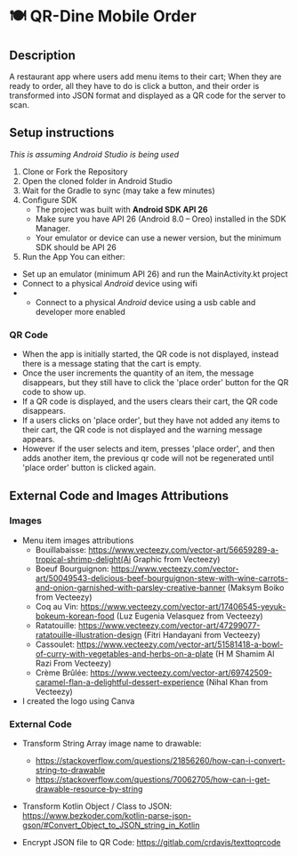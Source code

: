 # 🍽️ QR-Dine Mobile Order

## Description
A restaurant app where users add menu items to their cart; When they are ready to order, all they have to do is click a button, and their order is transformed into JSON format and displayed as a QR code for the server to scan.

## Setup instructions
_This is assuming Android Studio is being used_
1. Clone or Fork the Repository
2. Open the cloned folder in Android Studio
3. Wait for the Gradle to sync (may take a few minutes)
4. Configure SDK
   - The project was built with **Android SDK API 26**
   - Make sure you have API 26 (Android 8.0 – Oreo) installed in the SDK Manager.
   - Your emulator or device can use a newer version, but the minimum SDK should be API 26
5. Run the App
You can either:
  - Set up an emulator (minimum API 26) and run the MainActivity.kt project
  - Connect to a physical _Android_ device using wifi
  -  - Connect to a physical _Android_ device using a usb cable and developer more enabled

### QR Code
* When the app is initially started, the QR code is not displayed, instead there is a message stating that the cart is empty.
* Once the user increments the quantity of an item, the message disappears, but they still have to click the 'place order' button for the QR code to show up.
* If a QR code is displayed, and the users clears their cart, the QR code disappears.
* If a users clicks on 'place order', but they have not added any items to their cart, the QR code is not displayed and the warning message appears.
* However if the user selects and item, presses 'place order', and then adds another item, the previous qr code will not be regenerated until 'place order' button is clicked again.

## External Code and Images Attributions

### Images
* Menu item images attributions
  * Bouillabaisse: https://www.vecteezy.com/vector-art/56659289-a-tropical-shrimp-delight(Ai Graphic from Vecteezy)
  * Boeuf Bourguignon: https://www.vecteezy.com/vector-art/50049543-delicious-beef-bourguignon-stew-with-wine-carrots-and-onion-garnished-with-parsley-creative-banner (Maksym Boiko from Vecteezy)
  * Coq au Vin: https://www.vecteezy.com/vector-art/17406545-yeyuk-bokeum-korean-food (Luz Eugenia Velasquez from Vecteezy)
  * Ratatouille: https://www.vecteezy.com/vector-art/47299077-ratatouille-illustration-design (Fitri Handayani from Vecteezy)
  * Cassoulet: https://www.vecteezy.com/vector-art/51581418-a-bowl-of-curry-with-vegetables-and-herbs-on-a-plate (H M Shamim Al Razi From Vecteezy)
  * Crème Brûlée: https://www.vecteezy.com/vector-art/69742509-caramel-flan-a-delightful-dessert-experience (Nihal Khan from Vecteezy)
* I created the logo using Canva


### External Code
* Transform String Array image name to drawable:
  * https://stackoverflow.com/questions/21856260/how-can-i-convert-string-to-drawable
  * https://stackoverflow.com/questions/70062705/how-can-i-get-drawable-resource-by-string
  
* Transform Kotlin Object / Class to JSON: https://www.bezkoder.com/kotlin-parse-json-gson/#Convert_Object_to_JSON_string_in_Kotlin
* Encrypt JSON file to QR Code: https://gitlab.com/crdavis/texttoqrcode
